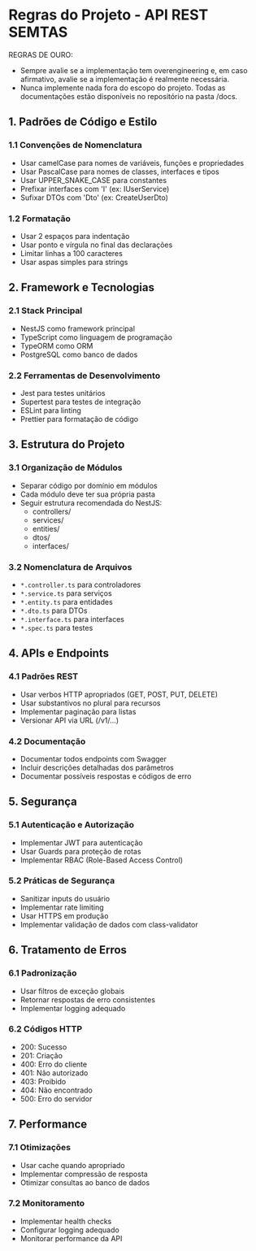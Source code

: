 # Regras do Projeto - API REST SEMTAS

REGRAS DE OURO:
- Sempre avalie se a implementação tem overengineering e, em caso afirmativo, avalie se a implementação é realmente necessária.
- Nunca implemente nada fora do escopo do projeto. Todas as documentações estão disponíveis no repositório na pasta /docs.

## 1. Padrões de Código e Estilo

### 1.1 Convenções de Nomenclatura
- Usar camelCase para nomes de variáveis, funções e propriedades
- Usar PascalCase para nomes de classes, interfaces e tipos
- Usar UPPER_SNAKE_CASE para constantes
- Prefixar interfaces com 'I' (ex: IUserService)
- Sufixar DTOs com 'Dto' (ex: CreateUserDto)

### 1.2 Formatação
- Usar 2 espaços para indentação
- Usar ponto e vírgula no final das declarações
- Limitar linhas a 100 caracteres
- Usar aspas simples para strings

## 2. Framework e Tecnologias

### 2.1 Stack Principal
- NestJS como framework principal
- TypeScript como linguagem de programação
- TypeORM como ORM
- PostgreSQL como banco de dados

### 2.2 Ferramentas de Desenvolvimento
- Jest para testes unitários
- Supertest para testes de integração
- ESLint para linting
- Prettier para formatação de código

## 3. Estrutura do Projeto

### 3.1 Organização de Módulos
- Separar código por domínio em módulos
- Cada módulo deve ter sua própria pasta
- Seguir estrutura recomendada do NestJS:
  - controllers/
  - services/
  - entities/
  - dtos/
  - interfaces/

### 3.2 Nomenclatura de Arquivos
- `*.controller.ts` para controladores
- `*.service.ts` para serviços
- `*.entity.ts` para entidades
- `*.dto.ts` para DTOs
- `*.interface.ts` para interfaces
- `*.spec.ts` para testes

## 4. APIs e Endpoints

### 4.1 Padrões REST
- Usar verbos HTTP apropriados (GET, POST, PUT, DELETE)
- Usar substantivos no plural para recursos
- Implementar paginação para listas
- Versionar API via URL (/v1/...)

### 4.2 Documentação
- Documentar todos endpoints com Swagger
- Incluir descrições detalhadas dos parâmetros
- Documentar possíveis respostas e códigos de erro

## 5. Segurança

### 5.1 Autenticação e Autorização
- Implementar JWT para autenticação
- Usar Guards para proteção de rotas
- Implementar RBAC (Role-Based Access Control)

### 5.2 Práticas de Segurança
- Sanitizar inputs do usuário
- Implementar rate limiting
- Usar HTTPS em produção
- Implementar validação de dados com class-validator

## 6. Tratamento de Erros

### 6.1 Padronização
- Usar filtros de exceção globais
- Retornar respostas de erro consistentes
- Implementar logging adequado

### 6.2 Códigos HTTP
- 200: Sucesso
- 201: Criação
- 400: Erro do cliente
- 401: Não autorizado
- 403: Proibido
- 404: Não encontrado
- 500: Erro do servidor

## 7. Performance

### 7.1 Otimizações
- Usar cache quando apropriado
- Implementar compressão de resposta
- Otimizar consultas ao banco de dados

### 7.2 Monitoramento
- Implementar health checks
- Configurar logging adequado
- Monitorar performance da API